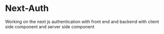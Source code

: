 # Next-Auth
Working on the next js authentication with front end and backend with client side component and server side component
